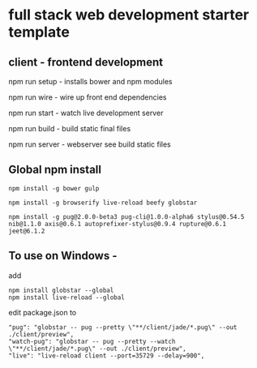 # full stack web development starter template

## client - frontend development

npm run setup - installs bower and npm modules

npm run wire - wire up front end dependencies

npm run start - watch live development server

npm run build - build static final files

npm run server - webserver see build static files

## Global npm install

    npm install -g bower gulp

    npm install -g browserify live-reload beefy globstar

    npm install -g pug@2.0.0-beta3 pug-cli@1.0.0-alpha6 stylus@0.54.5 nib@1.1.0 axis@0.6.1 autoprefixer-stylus@0.9.4 rupture@0.6.1 jeet@6.1.2


## To use on Windows -

add

    npm install globstar --global
    npm install live-reload --global

edit package.json to

    "pug": "globstar -- pug --pretty \"**/client/jade/*.pug\" --out ./client/preview",
    "watch-pug": "globstar -- pug --pretty --watch \"**/client/jade/*.pug\" --out ./client/preview",
    "live": "live-reload client --port=35729 --delay=900",
